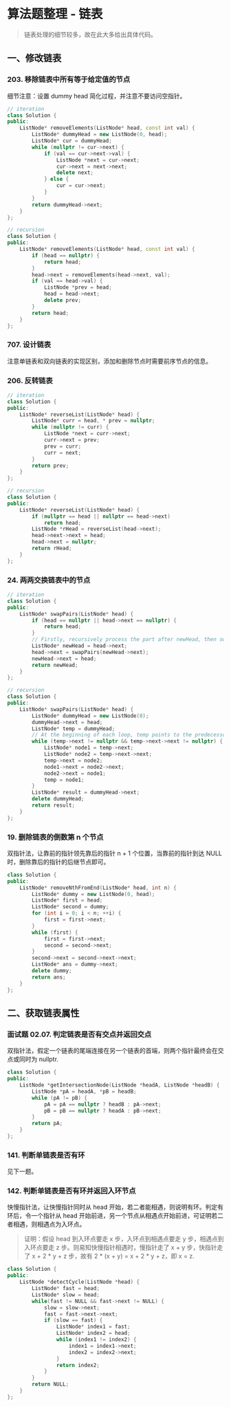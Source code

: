 # 算法题整理 - 链表  

> 链表处理的细节较多，故在此大多给出具体代码。  

## 一、修改链表  

### 203. 移除链表中所有等于给定值的节点  

细节注意：设置 dummy head 简化过程，并注意不要访问空指针。  

```cpp
// iteration
class Solution {
public:
    ListNode* removeElements(ListNode* head, const int val) {
        ListNode* dummyHead = new ListNode(0, head);
        ListNode* cur = dummyHead;
        while (nullptr != cur->next) {
            if (val == cur->next->val) {
                ListNode *next = cur->next;
                cur->next = next->next;
                delete next;
            } else {
                cur = cur->next;
            }
        }
        return dummyHead->next;
    }
};
```

```cpp
// recursion
class Solution {
public:
    ListNode* removeElements(ListNode* head, const int val) {
        if (head == nullptr) {
            return head;
        }
        head->next = removeElements(head->next, val);
        if (val == head->val) {
            ListNode *prev = head;
            head = head->next;
            delete prev;
        }
        return head;
    }
};
```

### 707. 设计链表  

注意单链表和双向链表的实现区别，添加和删除节点时需要前序节点的信息。  

### 206. 反转链表  

```cpp
// iteration
class Solution {
public:
    ListNode* reverseList(ListNode* head) {
        ListNode* curr = head, * prev = nullptr;
        while (nullptr != curr) {
            ListNode *next = curr->next;
            curr->next = prev;
            prev = curr;
            curr = next;
        }
        return prev;
    }
};
```

```cpp
// recursion
class Solution {
public:
    ListNode* reverseList(ListNode* head) {
        if (nullptr == head || nullptr == head->next)
            return head;
        ListNode *rHead = reverseList(head->next);
        head->next->next = head;
        head->next = nullptr;
        return rHead;
    }
};
```

### 24. 两两交换链表中的节点  

```cpp
// iteration
class Solution {
public:
    ListNode* swapPairs(ListNode* head) {
        if (head == nullptr || head->next == nullptr) {
            return head;
        }
        // Firstly, recursively process the part after newHead, then swap head and newHead
        ListNode* newHead = head->next;
        head->next = swapPairs(newHead->next);
        newHead->next = head;
        return newHead;
    }
};
```

```cpp
// recursion
class Solution {
public:
    ListNode* swapPairs(ListNode* head) {
        ListNode* dummyHead = new ListNode(0);
        dummyHead->next = head;
        ListNode* temp = dummyHead;
        // At the beginning of each loop, temp points to the predecessor node of the two nodes to be swapped
        while (temp->next != nullptr && temp->next->next != nullptr) {
            ListNode* node1 = temp->next;
            ListNode* node2 = temp->next->next;
            temp->next = node2;
            node1->next = node2->next;
            node2->next = node1;
            temp = node1;
        }
        ListNode* result = dummyHead->next;
        delete dummyHead;
        return result;
    }
};
```

### 19. 删除链表的倒数第 n 个节点  

双指针法，让靠前的指针领先靠后的指针 n + 1 个位置，当靠前的指针到达 NULL 时，删除靠后的指针的后继节点即可。  

```cpp
class Solution {
public:
    ListNode* removeNthFromEnd(ListNode* head, int n) {
        ListNode* dummy = new ListNode(0, head);
        ListNode* first = head;
        ListNode* second = dummy;
        for (int i = 0; i < n; ++i) {
            first = first->next;
        }
        while (first) {
            first = first->next;
            second = second->next;
        }
        second->next = second->next->next;
        ListNode* ans = dummy->next;
        delete dummy;
        return ans;
    }
};
```

## 二、获取链表属性  

### 面试题 02.07. 判定链表是否有交点并返回交点  

双指针法，假定一个链表的尾端连接在另一个链表的首端，则两个指针最终会在交点或同时为 nullptr.  

```cpp
class Solution {
public:
    ListNode *getIntersectionNode(ListNode *headA, ListNode *headB) {
        ListNode *pA = headA, *pB = headB;
        while (pA != pB) {
            pA = pA == nullptr ? headB : pA->next;
            pB = pB == nullptr ? headA : pB->next;
        }
        return pA;
    }
};
```

### 141. 判断单链表是否有环  

见下一题。  

### 142. 判断单链表是否有环并返回入环节点  

快慢指针法，让快慢指针同时从 head 开始，若二者能相遇，则说明有环。判定有环后，令一个指针从 head 开始前进，另一个节点从相遇点开始前进，可证明若二者相遇，则相遇点为入环点。  

> 证明：假设 head 到入环点要走 x 步，入环点到相遇点要走 y 步，相遇点到入环点要走 z 步。则易知快慢指针相遇时，慢指针走了 x + y 步，快指针走了 x + 2 \* y + z 步，故有 2 \* (x + y) = x + 2 \* y + z，即 x = z.

```cpp
class Solution {
public:
    ListNode *detectCycle(ListNode *head) {
        ListNode* fast = head;
        ListNode* slow = head;
        while(fast != NULL && fast->next != NULL) {
            slow = slow->next;
            fast = fast->next->next;
            if (slow == fast) {
                ListNode* index1 = fast;
                ListNode* index2 = head;
                while (index1 != index2) {
                    index1 = index1->next;
                    index2 = index2->next;
                }
                return index2;
            }
        }
        return NULL;
    }
};
```
